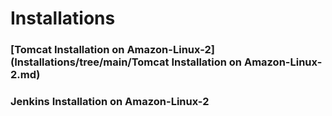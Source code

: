 # Installations
### [Tomcat Installation on Amazon-Linux-2](Installations/tree/main/Tomcat Installation on Amazon-Linux-2.md)
### Jenkins Installation on Amazon-Linux-2
